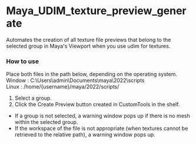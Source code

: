 # Maya_UDIM_texture_preview_generate
Automates the creation of all texture file previews that belong to the selected group in Maya's Viewport when you use udim for textures.


### How to use

Place both files in the path below, depending on the operating system.
Window : C:\Users\admin\Documents\maya\2022\scripts\
Linux : /home/{username}/maya/2022/scripts/

1. Select a group.
2. Click the Create Preview button created in CustomTools in the shelf.
- If a group is not selected, a warning window pops up if there is no mesh within the selected group.
- If the workspace of the file is not appropriate (when textures cannot be retrieved to the relative path), a warning window pops up.
